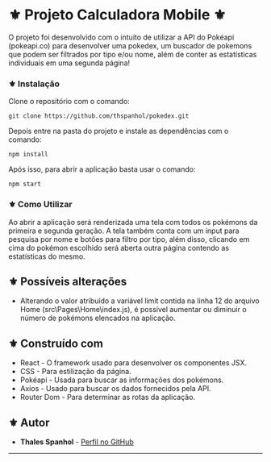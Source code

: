 # ⚜️ Projeto Calculadora Mobile ⚜️

O projeto foi desenvolvido com o intuito de utilizar a API do Pokéapi (pokeapi.co) para desenvolver uma pokedex, um buscador de pokemons que podem ser filtrados por tipo e/ou nome, além de conter as estatísticas individuais em uma segunda página!

### ⚜️ Instalação

Clone o repositório com o comando:
```
git clone https://github.com/thspanhol/pokedex.git
```

Depois entre na pasta do projeto e instale as dependências com o comando:
```
npm install
```

Após isso, para abrir a aplicação basta usar o comando:
```
npm start
```
### ⚜️ Como Utilizar

Ao abrir a aplicação será renderizada uma tela com todos os pokémons da primeira e segunda geração. A tela também conta com um input para pesquisa por nome e botões para filtro por tipo, além disso, clicando em cima do pokémon escolhido será aberta outra página contendo as estatísticas do mesmo.

## ⚜️ Possíveis alterações

* Alterando o valor atribuído a variável limit contida na linha 12 do arquivo Home (src\Pages\Home\index.js), é possível aumentar ou diminuir o número de pokémons elencados na aplicação.

## ⚜️ Construído com

* React - O framework usado para desenvolver os componentes JSX.
* CSS - Para estilização da página.
* Pokéapi - Usada para buscar as informações dos pokémons.
* Axios - Usado para buscar os dados fornecidos pela API.
* Router Dom - Para determinar as rotas da aplicação.

## ⚜️ Autor

* **Thales Spanhol** - [Perfil no GitHub](https://github.com/thspanhol)

---